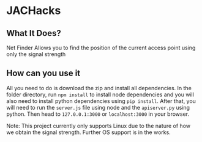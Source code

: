 # JACHacks

## What It Does?
Net Finder Allows you to find the position of the current access point using only the signal strength

## How can you use it
All you need to do is download the zip and install all dependencies. In the folder directory, run `npm install` to install node dependencies and you will also need to install python dependencies using `pip install`.
After that, you will need to run the `server.js` file using node and the `apiserver.py` using python.
Then head to `127.0.0.1:3000` or `localhost:3000` in your browser.

Note: This project currently only supports Linux due to the nature of how we obtain the signal strength. Further OS support is in the works.
